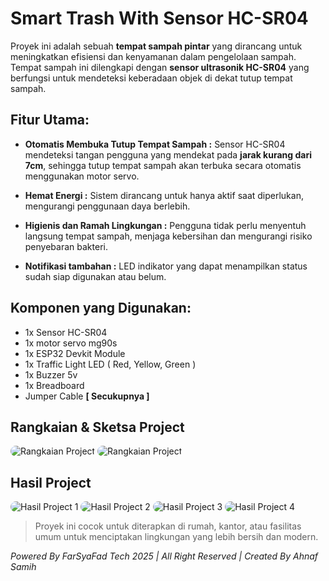 # Smart Trash With Sensor HC-SR04
Proyek ini adalah sebuah **tempat sampah pintar** yang dirancang untuk meningkatkan efisiensi dan kenyamanan dalam pengelolaan sampah. Tempat sampah ini dilengkapi dengan **sensor ultrasonik HC-SR04** yang berfungsi untuk mendeteksi keberadaan objek di dekat tutup tempat sampah.

## **Fitur Utama:**

 - **Otomatis Membuka Tutup Tempat Sampah :** Sensor HC-SR04 mendeteksi tangan pengguna yang mendekat pada **jarak kurang dari 7cm**, sehingga tutup tempat sampah akan terbuka secara otomatis menggunakan motor servo.

- **Hemat Energi :** Sistem dirancang untuk hanya aktif saat diperlukan, mengurangi penggunaan daya berlebih.

- **Higienis dan Ramah Lingkungan :** Pengguna tidak perlu menyentuh langsung tempat sampah, menjaga kebersihan dan mengurangi risiko penyebaran bakteri.

- **Notifikasi tambahan :** LED indikator yang dapat menampilkan status sudah siap digunakan atau belum.

## **Komponen yang Digunakan:**
- 1x Sensor HC-SR04
- 1x motor servo mg90s
- 1x ESP32 Devkit Module
- 1x Traffic Light LED ( Red, Yellow, Green )
- 1x Buzzer 5v
- 1x Breadboard 
- Jumper Cable **[ Secukupnya ]**

## Rangkaian & Sketsa Project
<img src="/image/sketch.png" alt="Rangkaian Project" style="border-radius:18px;">
<img src="/image/sketch-esp32.png" alt="Rangkaian Project" style="border-radius:18px;">

## Hasil Project
<img src="/image/1.jpeg" alt="Hasil Project 1" style="border-radius:18px;">
<img src="/image/2.jpeg" alt="Hasil Project 2" style="border-radius:18px;">
<img src="/image/3.jpeg" alt="Hasil Project 3" style="border-radius:18px;">
<img src="/image/4.jpeg" alt="Hasil Project 4" style="border-radius:18px;">

> Proyek ini cocok untuk diterapkan di rumah, kantor, atau fasilitas umum untuk menciptakan lingkungan yang lebih bersih dan modern.

*Powered By FarSyaFad Tech 2025  |  All Right Reserved  |  Created By Ahnaf Samih*